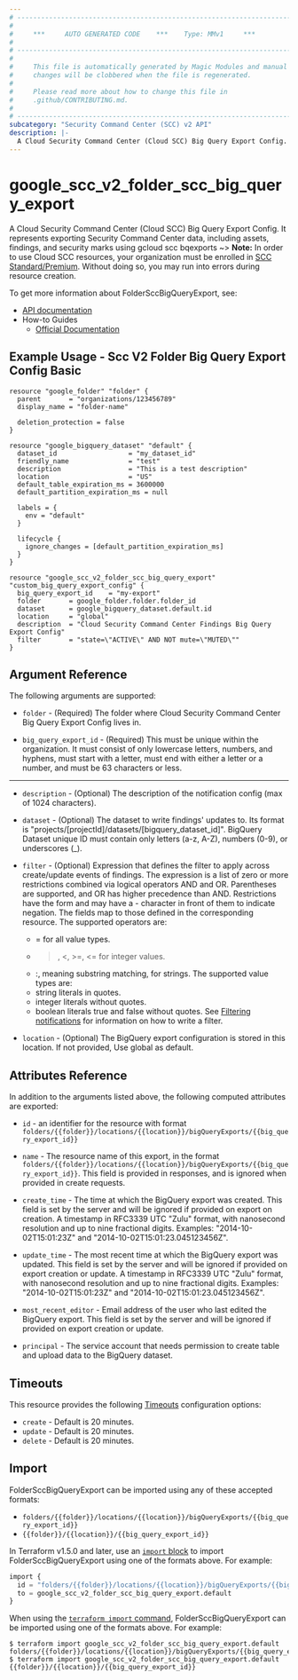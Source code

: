 ```yaml
---
# ----------------------------------------------------------------------------
#
#     ***     AUTO GENERATED CODE    ***    Type: MMv1     ***
#
# ----------------------------------------------------------------------------
#
#     This file is automatically generated by Magic Modules and manual
#     changes will be clobbered when the file is regenerated.
#
#     Please read more about how to change this file in
#     .github/CONTRIBUTING.md.
#
# ----------------------------------------------------------------------------
subcategory: "Security Command Center (SCC) v2 API"
description: |-
  A Cloud Security Command Center (Cloud SCC) Big Query Export Config.
---
```


# google_scc_v2_folder_scc_big_query_export

A Cloud Security Command Center (Cloud SCC) Big Query Export Config.
It represents exporting Security Command Center data, including assets, findings, and security marks
using gcloud scc bqexports
~> **Note:** In order to use Cloud SCC resources, your organization must be enrolled
in [SCC Standard/Premium](https://cloud.google.com/security-command-center/docs/quickstart-security-command-center).
Without doing so, you may run into errors during resource creation.


To get more information about FolderSccBigQueryExport, see:

* [API documentation](https://cloud.google.com/security-command-center/docs/reference/rest/v2/folders.locations.bigQueryExports)
* How-to Guides
    * [Official Documentation](https://cloud.google.com/security-command-center/docs/how-to-analyze-findings-in-big-query)

## Example Usage - Scc V2 Folder Big Query Export Config Basic


```hcl
resource "google_folder" "folder" {
  parent       = "organizations/123456789"
  display_name = "folder-name"

  deletion_protection = false
}

resource "google_bigquery_dataset" "default" {
  dataset_id                  = "my_dataset_id"
  friendly_name               = "test"
  description                 = "This is a test description"
  location                    = "US"
  default_table_expiration_ms = 3600000
  default_partition_expiration_ms = null

  labels = {
    env = "default"
  }

  lifecycle {
    ignore_changes = [default_partition_expiration_ms]
  }
}

resource "google_scc_v2_folder_scc_big_query_export" "custom_big_query_export_config" {
  big_query_export_id    = "my-export"
  folder       = google_folder.folder.folder_id
  dataset      = google_bigquery_dataset.default.id
  location     = "global"
  description  = "Cloud Security Command Center Findings Big Query Export Config"
  filter       = "state=\"ACTIVE\" AND NOT mute=\"MUTED\""
}
```

## Argument Reference

The following arguments are supported:


* `folder` -
  (Required)
  The folder where Cloud Security Command Center Big Query Export
  Config lives in.

* `big_query_export_id` -
  (Required)
  This must be unique within the organization.  It must consist of only lowercase letters,
  numbers, and hyphens, must start with a letter, must end with either a letter or a number,
  and must be 63 characters or less.


- - -


* `description` -
  (Optional)
  The description of the notification config (max of 1024 characters).

* `dataset` -
  (Optional)
  The dataset to write findings' updates to.
  Its format is "projects/[projectId]/datasets/[bigquery_dataset_id]".
  BigQuery Dataset unique ID must contain only letters (a-z, A-Z), numbers (0-9), or underscores (_).

* `filter` -
  (Optional)
  Expression that defines the filter to apply across create/update
  events of findings. The
  expression is a list of zero or more restrictions combined via
  logical operators AND and OR. Parentheses are supported, and OR
  has higher precedence than AND.
  Restrictions have the form <field> <operator> <value> and may have
  a - character in front of them to indicate negation. The fields
  map to those defined in the corresponding resource.
  The supported operators are:
  * = for all value types.
  * >, <, >=, <= for integer values.
  * :, meaning substring matching, for strings.
  The supported value types are:
  * string literals in quotes.
  * integer literals without quotes.
  * boolean literals true and false without quotes.
  See
  [Filtering notifications](https://cloud.google.com/security-command-center/docs/how-to-api-filter-notifications)
  for information on how to write a filter.

* `location` -
  (Optional)
  The BigQuery export configuration is stored in this location. If not provided, Use global as default.


## Attributes Reference

In addition to the arguments listed above, the following computed attributes are exported:

* `id` - an identifier for the resource with format `folders/{{folder}}/locations/{{location}}/bigQueryExports/{{big_query_export_id}}`

* `name` -
  The resource name of this export, in the format
  `folders/{{folder}}/locations/{{location}}/bigQueryExports/{{big_query_export_id}}`.
  This field is provided in responses, and is ignored when provided in create requests.

* `create_time` -
  The time at which the BigQuery export was created. This field is set by the server and will be ignored if provided on export on creation.
  A timestamp in RFC3339 UTC "Zulu" format, with nanosecond resolution and up to nine fractional digits.
  Examples: "2014-10-02T15:01:23Z" and "2014-10-02T15:01:23.045123456Z".

* `update_time` -
  The most recent time at which the BigQuery export was updated. This field is set by the server and will be ignored if provided on export creation or update.
  A timestamp in RFC3339 UTC "Zulu" format, with nanosecond resolution and up to nine fractional digits.
  Examples: "2014-10-02T15:01:23Z" and "2014-10-02T15:01:23.045123456Z".

* `most_recent_editor` -
  Email address of the user who last edited the BigQuery export.
  This field is set by the server and will be ignored if provided on export creation or update.

* `principal` -
  The service account that needs permission to create table and upload data to the BigQuery dataset.


## Timeouts

This resource provides the following
[Timeouts](https://developer.hashicorp.com/terraform/plugin/sdkv2/resources/retries-and-customizable-timeouts) configuration options:

- `create` - Default is 20 minutes.
- `update` - Default is 20 minutes.
- `delete` - Default is 20 minutes.

## Import


FolderSccBigQueryExport can be imported using any of these accepted formats:

* `folders/{{folder}}/locations/{{location}}/bigQueryExports/{{big_query_export_id}}`
* `{{folder}}/{{location}}/{{big_query_export_id}}`


In Terraform v1.5.0 and later, use an [`import` block](https://developer.hashicorp.com/terraform/language/import) to import FolderSccBigQueryExport using one of the formats above. For example:

```tf
import {
  id = "folders/{{folder}}/locations/{{location}}/bigQueryExports/{{big_query_export_id}}"
  to = google_scc_v2_folder_scc_big_query_export.default
}
```

When using the [`terraform import` command](https://developer.hashicorp.com/terraform/cli/commands/import), FolderSccBigQueryExport can be imported using one of the formats above. For example:

```
$ terraform import google_scc_v2_folder_scc_big_query_export.default folders/{{folder}}/locations/{{location}}/bigQueryExports/{{big_query_export_id}}
$ terraform import google_scc_v2_folder_scc_big_query_export.default {{folder}}/{{location}}/{{big_query_export_id}}
```

